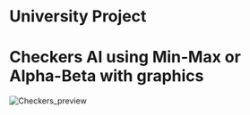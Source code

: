 # University Project

# Checkers AI using Min-Max or Alpha-Beta with graphics

![Checkers_preview](https://github.com/cosminariton123/Chekers/assets/48128755/64354b51-6966-4538-b0ba-70d3e7b11026)

